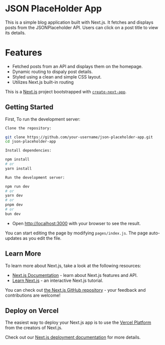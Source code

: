 # JSON PlaceHolder App

This is a simple blog application built with Next.js. It fetches and displays posts from the JSONPlaceholder API. Users can click on a post title to view its details.

# Features

* Fetched posts from an API and displays them on the homepage.
* Dynamic routing to dispaly post details.
* Styled using a clean and simple CSS layout.
* Utilizes Next.js built-in routing


This is a [Next.js](https://nextjs.org) project bootstrapped with [`create-next-app`](https://nextjs.org/docs/pages/api-reference/create-next-app).

## Getting Started

First, To run the development server:

```bash
Clone the repository:

git clone https://github.com/your-username/json-placeholder-app.git
cd json-placeholder-app
```

```bash
Install dependencies:

npm install
# or
yarn install
```

```bash
Run the development server:

npm run dev
# or
yarn dev
# or
pnpm dev
# or
bun dev
```

* Open [http://localhost:3000](http://localhost:3000) with your browser to see the result.

You can start editing the page by modifying `pages/index.js`. The page auto-updates as you edit the file.


## Learn More

To learn more about Next.js, take a look at the following resources:

- [Next.js Documentation](https://nextjs.org/docs) - learn about Next.js features and API.
- [Learn Next.js](https://nextjs.org/learn-pages-router) - an interactive Next.js tutorial.

You can check out [the Next.js GitHub repository](https://github.com/vercel/next.js) - your feedback and contributions are welcome!

## Deploy on Vercel

The easiest way to deploy your Next.js app is to use the [Vercel Platform](https://vercel.com/new?utm_medium=default-template&filter=next.js&utm_source=create-next-app&utm_campaign=create-next-app-readme) from the creators of Next.js.

Check out our [Next.js deployment documentation](https://nextjs.org/docs/pages/building-your-application/deploying) for more details.
